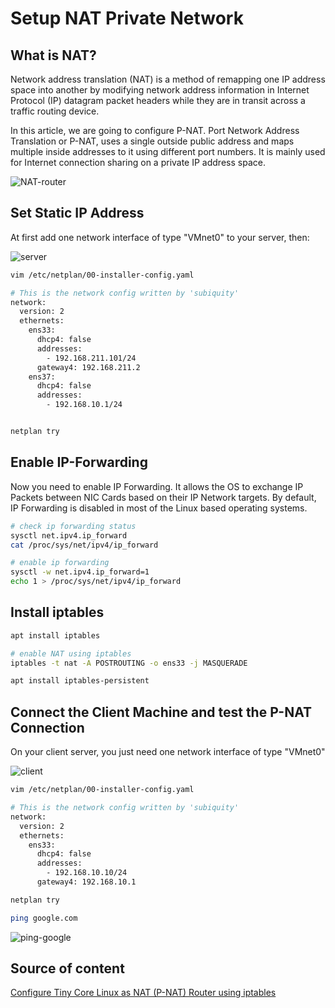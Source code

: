 # Setup NAT Private Network

## What is NAT?

Network address translation (NAT) is a method of remapping one IP address space into another by modifying network address information in Internet Protocol (IP) datagram packet headers while they are in transit across a traffic routing device.

In this article, we are going to configure P-NAT. Port Network Address Translation or P-NAT, uses a single outside public address and maps multiple inside addresses to it using different port numbers. It is mainly used for Internet connection sharing on a private IP address space.

![NAT-router](private-network-NAT-router.jpg)

## Set Static IP Address

At first add one network interface of type "VMnet0" to your server, then:

![server](private-network-server.jpg)

```bash
vim /etc/netplan/00-installer-config.yaml

# This is the network config written by 'subiquity'
network:
  version: 2
  ethernets:
    ens33:
      dhcp4: false
      addresses:
        - 192.168.211.101/24
      gateway4: 192.168.211.2  
    ens37:
      dhcp4: false
      addresses:
        - 192.168.10.1/24


netplan try    
```

##  Enable IP-Forwarding

Now you need to enable IP Forwarding. It allows the OS to exchange IP Packets between NIC Cards based on their IP Network targets. By default, IP Forwarding is disabled in most of the Linux based operating systems.

```bash
# check ip forwarding status
sysctl net.ipv4.ip_forward
cat /proc/sys/net/ipv4/ip_forward

# enable ip forwarding
sysctl -w net.ipv4.ip_forward=1
echo 1 > /proc/sys/net/ipv4/ip_forward
```

## Install iptables

```bash
apt install iptables

# enable NAT using iptables
iptables -t nat -A POSTROUTING -o ens33 -j MASQUERADE

apt install iptables-persistent
```

## Connect the Client Machine and test the P-NAT Connection

On your client server, you just need one network interface of type "VMnet0"

![client](private-network-client.jpg)

```bash
vim /etc/netplan/00-installer-config.yaml

# This is the network config written by 'subiquity'
network:
  version: 2
  ethernets:
    ens33:
      dhcp4: false
      addresses:
        - 192.168.10.10/24
      gateway4: 192.168.10.1

netplan try

ping google.com
```

![ping-google](private-network-ping-google.jpg)

## Source of content

[Configure Tiny Core Linux as NAT (P-NAT) Router using iptables](https://iotbytes.wordpress.com/configure-microcore-tiny-linux-as-nat-p-nat-router-using-iptables/)
